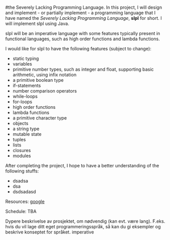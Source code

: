 #the Severely Lacking Programming Language.
In this project, I will design and implement - or partially implement - a programming language that I have named the _Severely Lacking Programming Language_, __slpl__ for short. I will implement slpl using Java.

slpl will be an imperative language with some features typically present in functional languages, such as high order functions and
lambda functions.

I would like for slpl to have the following features (subject to change):

- static typing
- variables
- primitive number types, such as integer and float, supporting basic arithmetic, using infix notation
- a primitive boolean type
- if-statements
- number comparison operators
- while-loops
- for-loops
- high order functions
- lambda functions
- a primitive character type
- objects
- a string type
- mutable state
- tuples
- lists
- closures
- modules

After completing the project, I hope to have a better understanding of the following stuffs:

- dsadsa
- dsa
- dsdsadasd



Resources:
[google](https://www.google.no/)

Schedule: TBA

Dypere beskrivelse av prosjektet, om nødvendig (kan evt. være lang). F.eks. hvis du vil lage ditt eget programmeringsspråk, så kan du gi eksempler og beskrive konseptet for språket. imperative


